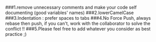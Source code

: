 ###1.remove unnecessary comments and make your code self documenting (good variables' names)
###2.lowerCamelCase
###3.Indentation : prefer spaces to tabs
###4.No Force Push, always rebase then push, if you can't, work with the collaborator to solve the conflict  !!
###5.Please feel free to add whatever you consider as best practice ;)

